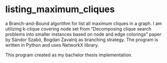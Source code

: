 # listing_maximum_cliques
a Branch-and-Bound algorithm for list all maximum cliques in a graph. I am utilizing k-clique covering node set from “Decomposing clique search problems into smaller instances based on node and edge colorings” paper by Sándor Szabó, Bogdan Zavalnij as branching strategy. The program is written in Python and uses NetworkX library.

This program created as my bachelor thesis implementation.